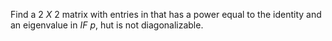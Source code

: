 Find a $2$ $X$ $2$ matrix with entries in that has a power equal to the identity and an eigenvalue in $IF$ $p$, hut is not diagonalizable.